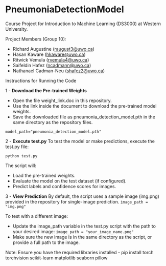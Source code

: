 # PneumoniaDetectionModel
Course Project for Introduction to Machine Learning (DS3000) at Western University.

Project Members (Group 10):
- Richard Augustine (raugust3@uwo.ca)
- Hasan Kaware (hkaware@uwo.ca)
- Ritwick Vemula (rvemula4@uwo.ca)
- Saifeldin Hafez (ncadmann@uwo.ca)
- Nathanael Cadman-Neu (shafez2@uwo.ca)

Instructions for Running the Code

1 - **Download the Pre-trained Weights**
- Open the file weight_link.doc in this repository.
- Use the link inside the document to download the pre-trained model weights.
- Save the downloaded file as pneumonia_detection_model.pth in the same directory as the repository files.

``model_path="pneumonia_detection_model.pth"``

2 - **Execute test.py**
To test the model or make predictions, execute the test.py file:

``python test.py``

The script will:
- Load the pre-trained weights.
- Evaluate the model on the test dataset (if configured).
- Predict labels and confidence scores for images.

3 - **View Prediction**
By default, the script uses a sample image (img.png) provided in the repository for single-image prediction.
``image_path = "img.png"``

To test with a different image:
- Update the image_path variable in the test.py script with the path to your desired image:
``image_path = "your_image_name.png"``
- Make sure the new image is in the same directory as the script, or provide a full path to the image.

Note: Ensure you have the required libraries installed -
pip install torch torchvision scikit-learn matplotlib seaborn pillow
